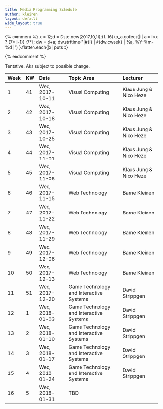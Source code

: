 ```yaml
---
title: Media Programming Schedule
author: kleinen
layout: default
wide_layout: true
---
```

{% comment %}
x = 12;d = Date.new(2017,10,11);(1..16).to_a.collect{|i| a = i<x ? (7*(i-1)) :7*i ; dw = d+a; dw.strftime("|#{i} | #{dw.cweek} | %a, %Y-%m-%d |")  }.flatten.each{|x| puts x}

{% endcomment %}


Tentative. Aka subject to possible change.

| Week | KW | Date            | Topic Area                              | Lecturer                |
|:-----|:---|:----------------|:----------------------------------------|:------------------------|
| 1    | 41 | Wed, 2017-10-11 | Visual Computing                        | Klaus Jung & Nico Hezel |
| 2    | 42 | Wed, 2017-10-18 | Visual Computing                        | Klaus Jung & Nico Hezel |
| 3    | 43 | Wed, 2017-10-25 | Visual Computing                        | Klaus Jung & Nico Hezel |
| 4    | 44 | Wed, 2017-11-01 | Visual Computing                        | Klaus Jung & Nico Hezel |
| 5    | 45 | Wed, 2017-11-08 | Visual Computing                        | Klaus Jung & Nico Hezel |
| 6    | 46 | Wed, 2017-11-15 | Web Technology                          | Barne Kleinen           |
| 7    | 47 | Wed, 2017-11-22 | Web Technology                          | Barne Kleinen           |
| 8    | 48 | Wed, 2017-11-29 | Web Technology                          | Barne Kleinen           |
| 9    | 49 | Wed, 2017-12-06 | Web Technology                          | Barne Kleinen           |
| 10   | 50 | Wed, 2017-12-13 | Web Technology                          | Barne Kleinen           |
| 11   | 51 | Wed, 2017-12-20 | Game Technology and Interactive Systems | David Strippgen         |
| 12   | 1  | Wed, 2018-01-03 | Game Technology and Interactive Systems | David Strippgen         |
| 13   | 2  | Wed, 2018-01-10 | Game Technology and Interactive Systems | David Strippgen         |
| 14   | 3  | Wed, 2018-01-17 | Game Technology and Interactive Systems | David Strippgen         |
| 15   | 4  | Wed, 2018-01-24 | Game Technology and Interactive Systems | David Strippgen         |
| 16   | 5  | Wed, 2018-01-31 | TBD                                     |                         |
